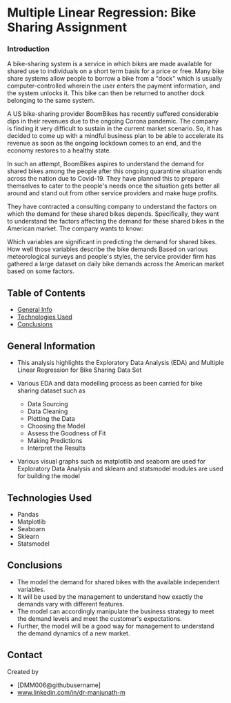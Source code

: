 # Multiple Linear Regression: Bike Sharing Assignment
### Introduction
A bike-sharing system is a service in which bikes are made available for shared use to individuals on a short term basis for a price or free. Many bike share systems allow people to borrow a bike from a "dock" which is usually computer-controlled wherein the user enters the payment information, and the system unlocks it. This bike can then be returned to another dock belonging to the same system.

A US bike-sharing provider BoomBikes has recently suffered considerable dips in their revenues due to the ongoing Corona pandemic. The company is finding it very difficult to sustain in the current market scenario. So, it has decided to come up with a mindful business plan to be able to accelerate its revenue as soon as the ongoing lockdown comes to an end, and the economy restores to a healthy state. 

In such an attempt, BoomBikes aspires to understand the demand for shared bikes among the people after this ongoing quarantine situation ends across the nation due to Covid-19. They have planned this to prepare themselves to cater to the people's needs once the situation gets better all around and stand out from other service providers and make huge profits.

They have contracted a consulting company to understand the factors on which the demand for these shared bikes depends. Specifically, they want to understand the factors affecting the demand for these shared bikes in the American market. The company wants to know:

Which variables are significant in predicting the demand for shared bikes.
How well those variables describe the bike demands
Based on various meteorological surveys and people's styles, the service provider firm has gathered a large dataset on daily bike demands across the American market based on some factors.

## Table of Contents
* [General Info](#general-information)
* [Technologies Used](#technologies-used)
* [Conclusions](#conclusions)

<!-- You can include any other section that is pertinent to your problem -->

## General Information
- This analysis highlights the Exploratory Data Analysis (EDA) and Multiple Linear Regression  for Bike Sharing Data Set
- Various EDA and data modelling process as been carried for bike sharing dataset such as
    - Data Sourcing
    - Data Cleaning
    - Plotting the Data
    - Choosing the Model
    - Assess the Goodness of Fit
    - Making Predictions
    - Interpret the Results

- Various visual graphs such as matplotlib and seaborn are used for Exploratory Data Analysis and sklearn and statsmodel modules are used for building the model 
<!-- You don't have to answer all the questions - just the ones relevant to your project. -->

<!-- You don't have to answer all the questions - just the ones relevant to your project. -->


## Technologies Used
- Pandas
- Matplotlib
- Seaboarn
- Sklearn
- Statsmodel

## Conclusions
- The model the demand for shared bikes with the available independent variables. 
- It will be used by the management to understand how exactly the demands vary with different features. 
- The model can accordingly manipulate the business strategy to meet the demand levels and meet the customer's expectations. 
- Further, the model will be a good way for management to understand the demand dynamics of a new market. 

<!-- As the libraries versions keep on changing, it is recommended to mention the version of library used in this project -->

## Contact
Created by
- [DMM006@githubusername] 
- www.linkedin.com/in/dr-manjunath-m


<!-- Optional -->
<!-- ## License -->
<!-- This project is open source and available under the [... License](). -->

<!-- You don't have to include all sections - just the one's relevant to your project -->
